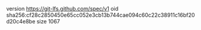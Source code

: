 version https://git-lfs.github.com/spec/v1
oid sha256:cf28c2850450e65cc052e3cb13b744cae094c60c22c38911c16bf20d20c4e8be
size 1067

